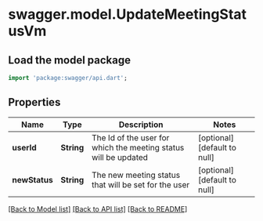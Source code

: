 # swagger.model.UpdateMeetingStatusVm

## Load the model package
```dart
import 'package:swagger/api.dart';
```

## Properties
Name | Type | Description | Notes
------------ | ------------- | ------------- | -------------
**userId** | **String** | The Id of the user for which the meeting status will be updated | [optional] [default to null]
**newStatus** | **String** | The new meeting status that will be set for the user | [optional] [default to null]

[[Back to Model list]](../README.md#documentation-for-models) [[Back to API list]](../README.md#documentation-for-api-endpoints) [[Back to README]](../README.md)


